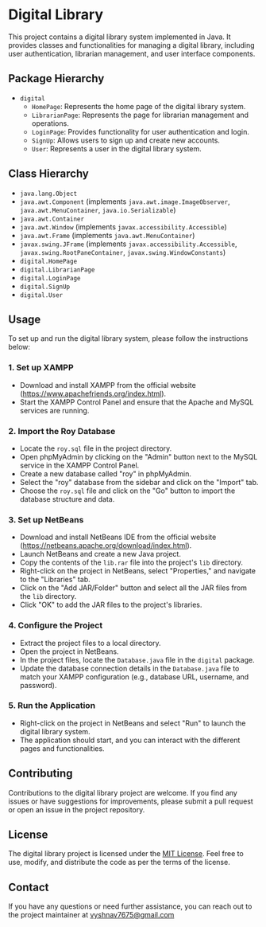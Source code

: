 # Digital Library

This project contains a digital library system implemented in Java. It provides classes and functionalities for managing a digital library, including user authentication, librarian management, and user interface components.

## Package Hierarchy

- `digital`
  - `HomePage`: Represents the home page of the digital library system.
  - `LibrarianPage`: Represents the page for librarian management and operations.
  - `LoginPage`: Provides functionality for user authentication and login.
  - `SignUp`: Allows users to sign up and create new accounts.
  - `User`: Represents a user in the digital library system.

## Class Hierarchy

- `java.lang.Object`
- `java.awt.Component` (implements `java.awt.image.ImageObserver`, `java.awt.MenuContainer`, `java.io.Serializable`)
- `java.awt.Container`
- `java.awt.Window` (implements `javax.accessibility.Accessible`)
- `java.awt.Frame` (implements `java.awt.MenuContainer`)
- `javax.swing.JFrame` (implements `javax.accessibility.Accessible`, `javax.swing.RootPaneContainer`, `javax.swing.WindowConstants`)
- `digital.HomePage`
- `digital.LibrarianPage`
- `digital.LoginPage`
- `digital.SignUp`
- `digital.User`

## Usage

To set up and run the digital library system, please follow the instructions below:

### 1. Set up XAMPP

- Download and install XAMPP from the official website (https://www.apachefriends.org/index.html).
- Start the XAMPP Control Panel and ensure that the Apache and MySQL services are running.

### 2. Import the Roy Database

- Locate the `roy.sql` file in the project directory.
- Open phpMyAdmin by clicking on the "Admin" button next to the MySQL service in the XAMPP Control Panel.
- Create a new database called "roy" in phpMyAdmin.
- Select the "roy" database from the sidebar and click on the "Import" tab.
- Choose the `roy.sql` file and click on the "Go" button to import the database structure and data.

### 3. Set up NetBeans

- Download and install NetBeans IDE from the official website (https://netbeans.apache.org/download/index.html).
- Launch NetBeans and create a new Java project.
- Copy the contents of the `lib.rar` file into the project's `lib` directory.
- Right-click on the project in NetBeans, select "Properties," and navigate to the "Libraries" tab.
- Click on the "Add JAR/Folder" button and select all the JAR files from the `lib` directory.
- Click "OK" to add the JAR files to the project's libraries.

### 4. Configure the Project

- Extract the project files to a local directory.
- Open the project in NetBeans.
- In the project files, locate the `Database.java` file in the `digital` package.
- Update the database connection details in the `Database.java` file to match your XAMPP configuration (e.g., database URL, username, and password).

### 5. Run the Application

- Right-click on the project in NetBeans and select "Run" to launch the digital library system.
- The application should start, and you can interact with the different pages and functionalities.

## Contributing

Contributions to the digital library project are welcome. If you find any issues or have suggestions for improvements, please submit a pull request or open an issue in the project repository.

## License

The digital library project is licensed under the [MIT License](LICENSE). Feel free to use, modify, and distribute the code as per the terms of the license.

## Contact

If you have any questions or need further assistance, you can reach out to the project maintainer at vyshnav7675@gmail.com
